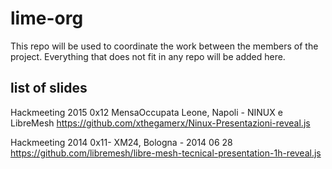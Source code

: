 # lime-org
This repo will be used to coordinate the work between the members of the project. Everything that does not fit in any repo will be added here.

## list of slides


Hackmeeting 2015 0x12 MensaOccupata Leone, Napoli  - NINUX e LibreMesh
 https://github.com/xthegamerx/Ninux-Presentazioni-reveal.js
 
Hackmeeting 2014 0x11- XM24, Bologna - 2014 06 28 
 https://github.com/libremesh/libre-mesh-tecnical-presentation-1h-reveal.js
